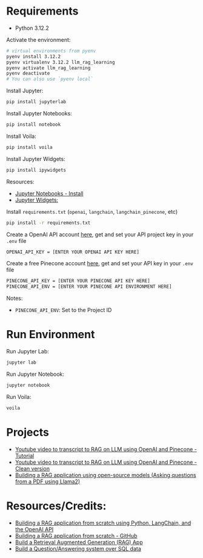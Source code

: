 # Requirements

- Python 3.12.2

Activate the environment:

```bash
# virtual environments from pyenv
pyenv install 3.12.2
pyenv virtualenv 3.12.2 llm_rag_learning
pyenv activate llm_rag_learning
pyenv deactivate
# You can also use `pyenv local`
```

Install Jupyter:

```bash
pip install jupyterlab
```

Install Jupyter Notebooks:

```bash
pip install notebook
```

Install Voila:

```bash
pip install voila
```

Install Jupyter Widgets:

```bash
pip install ipywidgets
```

Resources:
- [Jupyter Notebooks - Install](https://jupyter.org/install)
- [Jupyter Widgets:](https://ipywidgets.readthedocs.io/en/stable/user_install.html)


Install `requirements.txt` (`openai`, `langchain`, `langchain_pinecone`, etc)
```bash
pip install -r requirements.txt
```

Create a OpenAI API account [here](https://platform.openai.com/login), get and set your API project key in your `.env` file

```bash
OPENAI_API_KEY = [ENTER YOUR OPENAI API KEY HERE]
```

Create a free Pinecone account [here](https://www.pinecone.io/), get and set your API key in your `.env` file

```bash
PINECONE_API_KEY = [ENTER YOUR PINECONE API KEY HERE]
PINECONE_API_ENV = [ENTER YOUR PINECONE API ENVIRONMENT HERE]
```

Notes:
- `PINECONE_API_ENV`: Set to the Project ID


# Run Environment

Run Jupyter Lab:

```bash
jupyter lab
```

Run Jupyter Notebook:

```bash
jupyter notebook
```

Run Voila:
```bash
voila
```

# Projects

- [Youtube video to transcript to RAG on LLM using OpenAI and Pinecone - Tutorial](youtube-videos-rag.ipynb)
- [Youtube video to transcript to RAG on LLM using OpenAI and Pinecone - Clean version](youtube-videos-rag-clean.ipynb)
- [Building a RAG application using open-source models (Asking questions from a PDF using Llama2)](rag_using_open_source_models/rag_using_open_source_models.ipynb)

# Resources/Credits:

- [Building a RAG application from scratch using Python, LangChain, and the OpenAI API](https://www.youtube.com/watch?v=BrsocJb-fAo)
- [Building a RAG application from scratch - GitHub](https://github.com/svpino/youtube-rag)
- [Build a Retrieval Augmented Generation (RAG) App](https://python.langchain.com/v0.2/docs/tutorials/rag/)
- [Build a Question/Answering system over SQL data](https://python.langchain.com/v0.2/docs/tutorials/sql_qa/)

